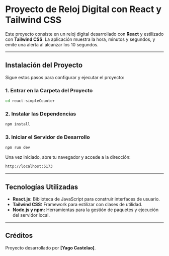 # Proyecto de Reloj Digital con React y Tailwind CSS

Este proyecto consiste en un reloj digital desarrollado con **React** y estilizado con **Tailwind CSS**. La aplicación muestra la hora, minutos y segundos, y emite una alerta al alcanzar los 10 segundos.

---

## Instalación del Proyecto

Sigue estos pasos para configurar y ejecutar el proyecto:

### 1. Entrar en la Carpeta del Proyecto

```bash
cd react-simpleCounter
```

### 2. Instalar las Dependencias

```bash
npm install
```

### 3. Iniciar el Servidor de Desarrollo

```bash
npm run dev
```

Una vez iniciado, abre tu navegador y accede a la dirección:

```bash
http://localhost:5173
```

---

## Tecnologías Utilizadas

- **React.js:** Biblioteca de JavaScript para construir interfaces de usuario.
- **Tailwind CSS:** Framework para estilizar con clases de utilidad.
- **Node.js y npm:** Herramientas para la gestión de paquetes y ejecución del servidor local.

---

## Créditos

Proyecto desarrollado por **[Yago Castelao]**.
